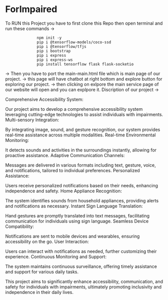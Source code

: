 # ForImpaired
To RUN this Project you have to first clone this Repo then open terminal and run these commands ->

                  npm init -y
                  pip i @tensorflow-models/coco-ssd
                  pip i @tensorflow/tfjs
                  pip i bootstrap
                  pip i express
                  pip i express-ws
                  pip install tensorflow flask flask-socketio

-> Then you have to port the main-main.html file which is main page of our project.
        -> this page will have chatbot at right bottom and explore button for exploring our project.
        -> then clicking on exlpore the main service page of our website will open and you can explpore it.
Discription of our project ->

Comprehensive Accessibility System:

  Our project aims to develop a comprehensive accessibility system leveraging cutting-edge technologies to assist individuals   with impairments.
Multi-sensory Integration:

  By integrating image, sound, and gesture recognition, our system provides real-time assistance across multiple modalities.
Real-time Environmental Monitoring:

  It detects sounds and activities in the surroundings instantly, allowing for proactive assistance.
Adaptive Communication Channels:

  Messages are delivered in various formats including text, gesture, voice, and notifications, tailored to individual           preferences.
Personalized Assistance:

   Users receive personalized notifications based on their needs, enhancing independence and safety.
Home Appliance Recognition:

   The system identifies sounds from household appliances, providing alerts and notifications as necessary.
Instant Sign Language Translation:

  Hand gestures are promptly translated into text messages, facilitating communication for individuals using sign language.
Seamless Device Compatibility:

  Notifications are sent to mobile devices and wearables, ensuring accessibility on the go.
User Interaction:

  Users can interact with notifications as needed, further customizing their experience.
Continuous Monitoring and Support:

  The system maintains continuous surveillance, offering timely assistance and support for various daily tasks.

This project aims to significantly enhance accessibility, communication, and safety for individuals with impairments, ultimately promoting inclusivity and independence in their daily lives.
        
